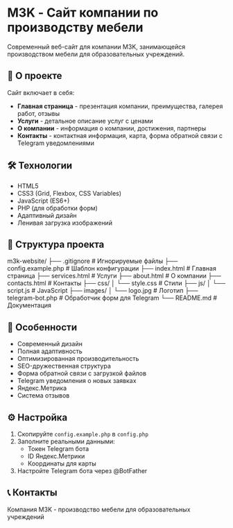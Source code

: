 # M3K - Сайт компании по производству мебели

Современный веб-сайт для компании M3K, занимающейся производством мебели для образовательных учреждений.

## 🚀 О проекте

Сайт включает в себя:
- **Главная страница** - презентация компании, преимущества, галерея работ, отзывы
- **Услуги** - детальное описание услуг с ценами
- **О компании** - информация о компании, достижения, партнеры
- **Контакты** - контактная информация, карта, форма обратной связи с Telegram уведомлениями

## 🛠 Технологии

- HTML5
- CSS3 (Grid, Flexbox, CSS Variables)
- JavaScript (ES6+)
- PHP (для обработки форм)
- Адаптивный дизайн
- Ленивая загрузка изображений

## 📁 Структура проекта
m3k-website/
├── .gitignore # Игнорируемые файлы
├── config.example.php # Шаблон конфигурации
├── index.html # Главная страница
├── services.html # Услуги
├── about.html # О компании
├── contacts.html # Контакты
├── css/
│ └── style.css # Стили
├── js/
│ └── script.js # JavaScript
├── images/
│ └── logo.jpg # Логотип
├── telegram-bot.php # Обработчик форм для Telegram
└── README.md # Документация

## 🎯 Особенности

- Современный дизайн
- Полная адаптивность
- Оптимизированная производительность
- SEO-дружественная структура
- Форма обратной связи с загрузкой файлов
- Telegram уведомления о новых заявках
- Яндекс.Метрика
- Система отзывов

## ⚙️ Настройка

1. Скопируйте `config.example.php` в `config.php`
2. Заполните реальными данными:
   - Токен Telegram бота
   - ID Яндекс.Метрики
   - Координаты для карты
3. Настройте Telegram бота через @BotFather

## 📞 Контакты

Компания M3K - производство мебели для образовательных учреждений